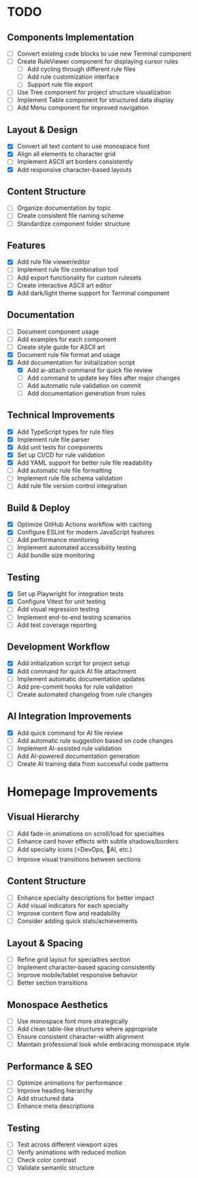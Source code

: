 # TODO

## Components Implementation

- [ ] Convert existing code blocks to use new Terminal component
- [ ] Create RuleViewer component for displaying cursor rules
  - [ ] Add cycling through different rule files
  - [ ] Add rule customization interface
  - [ ] Support rule file export
- [ ] Use Tree component for project structure visualization
- [ ] Implement Table component for structured data display
- [ ] Add Menu component for improved navigation

## Layout & Design

- [x] Convert all text content to use monospace font
- [x] Align all elements to character grid
- [ ] Implement ASCII art borders consistently
- [x] Add responsive character-based layouts

## Content Structure

- [ ] Organize documentation by topic
- [ ] Create consistent file naming scheme
- [ ] Standardize component folder structure

## Features

- [x] Add rule file viewer/editor
- [ ] Implement rule file combination tool
- [ ] Add export functionality for custom rulesets
- [ ] Create interactive ASCII art editor
- [x] Add dark/light theme support for Terminal component

## Documentation

- [ ] Document component usage
- [ ] Add examples for each component
- [ ] Create style guide for ASCII art
- [x] Document rule file format and usage
- [x] Add documentation for initialization script
  - [x] Add ai-attach command for quick file review
  - [ ] Add command to update key files after major changes
  - [ ] Add automatic rule validation on commit
  - [ ] Add documentation generation from rules

## Technical Improvements

- [x] Add TypeScript types for rule files
- [x] Implement rule file parser
- [x] Add unit tests for components
- [x] Set up CI/CD for rule validation
- [x] Add YAML support for better rule file readability
- [ ] Add automatic rule file formatting
- [ ] Implement rule file schema validation
- [ ] Add rule file version control integration

## Build & Deploy

- [x] Optimize GitHub Actions workflow with caching
- [x] Configure ESLint for modern JavaScript features
- [ ] Add performance monitoring
- [ ] Implement automated accessibility testing
- [ ] Add bundle size monitoring

## Testing

- [x] Set up Playwright for integration tests
- [x] Configure Vitest for unit testing
- [ ] Add visual regression testing
- [ ] Implement end-to-end testing scenarios
- [ ] Add test coverage reporting

## Development Workflow

- [x] Add initialization script for project setup
- [x] Add command for quick AI file attachment
- [ ] Implement automatic documentation updates
- [ ] Add pre-commit hooks for rule validation
- [ ] Create automated changelog from rule changes

## AI Integration Improvements

- [x] Add quick command for AI file review
- [ ] Add automatic rule suggestion based on code changes
- [ ] Implement AI-assisted rule validation
- [ ] Add AI-powered documentation generation
- [ ] Create AI training data from successful code patterns

# Homepage Improvements

## Visual Hierarchy
- [ ] Add fade-in animations on scroll/load for specialties
- [ ] Enhance card hover effects with subtle shadows/borders
- [ ] Add specialty icons (⚡DevOps, 🧠AI, etc.)
- [ ] Improve visual transitions between sections

## Content Structure
- [ ] Enhance specialty descriptions for better impact
- [ ] Add visual indicators for each specialty
- [ ] Improve content flow and readability
- [ ] Consider adding quick stats/achievements

## Layout & Spacing
- [ ] Refine grid layout for specialties section
- [ ] Implement character-based spacing consistently
- [ ] Improve mobile/tablet responsive behavior
- [ ] Better section transitions

## Monospace Aesthetics
- [ ] Use monospace font more strategically
- [ ] Add clean table-like structures where appropriate
- [ ] Ensure consistent character-width alignment
- [ ] Maintain professional look while embracing monospace style

## Performance & SEO
- [ ] Optimize animations for performance
- [ ] Improve heading hierarchy
- [ ] Add structured data
- [ ] Enhance meta descriptions

## Testing
- [ ] Test across different viewport sizes
- [ ] Verify animations with reduced motion
- [ ] Check color contrast
- [ ] Validate semantic structure
